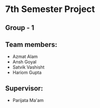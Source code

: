 # 7th Semester Project
## Group - 1

## Team members:
- Azmat Alam
- Ansh Goyal
- Satvik Vashisht
- Hariom Gupta

## Supervisor:
- Parijata Ma'am
